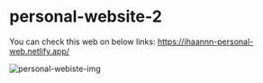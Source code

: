 # personal-website-2

You can check this web on below links:
https://ihaannn-personal-web.netlify.app/


![personal-webiste-img](https://github.com/Nyanta-23/personal-website-2/assets/92379841/96c6956d-5e53-44cc-a1f9-b951fa0658de)
